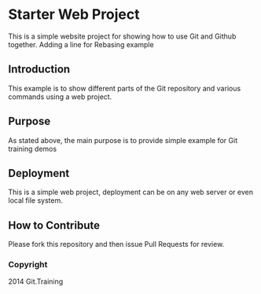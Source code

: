 # Starter Web Project 

This is a simple website project for 
showing how to use Git and Github together.
Adding a line for Rebasing example

## Introduction

This example is to show different parts 
of the Git repository and various commands 
using a web project. 

## Purpose

As stated above, the main purpose is to provide 
simple example for Git training demos

## Deployment

This is a simple web project, deployment 
can be on any web server or even local
file system.

## How to Contribute

Please fork this repository and then issue Pull Requests for review.

### Copyright

2014 Git.Training
